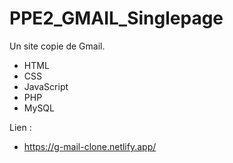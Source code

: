 # PPE2_GMAIL_Singlepage

Un site copie de Gmail.

- HTML
- CSS
- JavaScript
- PHP
- MySQL

Lien :
- https://g-mail-clone.netlify.app/
